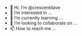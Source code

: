 - 👋 Hi, I’m @crescentdave
- 👀 I’m interested in ...
- 🌱 I’m currently learning ...
- 💞️ I’m looking to collaborate on ...
- 📫 How to reach me ...

<!---
👋 Hi, I’m @crescentdave and an absolute beginner. Looking to explore win11 arm 64 on macos m1 variants. 
--->
